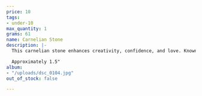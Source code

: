 ```yaml
---
price: 10
tags:
- under-10
max_quantity: 1
grams: 61
name: Carnelian Stone
description: |-
  This carnelian stone enhances creativity, confidence, and love. Known for the root, sacral, and solar plexus chakras- sensual/sexual energies along with feeling grounded and supported. Fiery shades of red and orange. A great gift for someone healing from a physical accomplishment such as giving birth or surgery.

  Approximately 1.5"
album:
- "/uploads/dsc_0104.jpg"
out_of_stock: false

---
```

